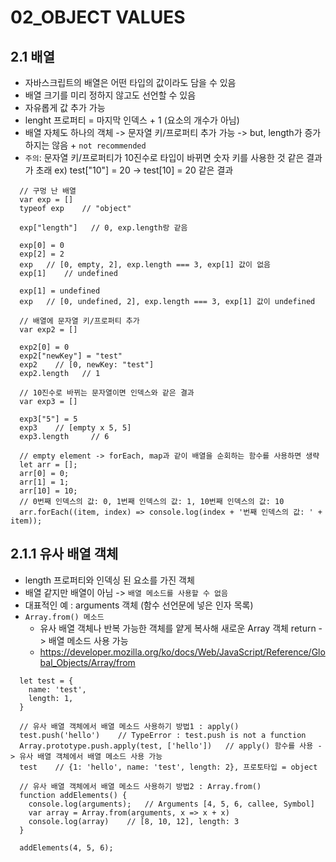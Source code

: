 # 02_OBJECT VALUES

## 2.1 배열

- 자바스크립트의 배열은 어떤 타입의 값이라도 담을 수 있음
- 배열 크기를 미리 정하지 않고도 선언할 수 있음
- 자유롭게 값 추가 가능
- lenght 프로퍼티 = 마지막 인덱스 + 1 (요소의 개수가 아님)
- 배열 자체도 하나의 객체 -> 문자열 키/프로퍼티 추가 가능 -> but, length가 증가하지는 않음 + `not recommended`
- `주의`: 문자열 키/프로퍼티가 10진수로 타입이 바뀌면 숫자 키를 사용한 것 같은 결과가 초래 ex) test["10"] = 20 -> test[10] = 20 같은 결과

```
  // 구멍 난 배열
  var exp = []
  typeof exp    // "object"

  exp["length"]   // 0, exp.length랑 같음

  exp[0] = 0
  exp[2] = 2
  exp   // [0, empty, 2], exp.length === 3, exp[1] 값이 없음
  exp[1]    // undefined

  exp[1] = undefined
  exp   // [0, undefined, 2], exp.length === 3, exp[1] 값이 undefined

```

```
  // 배열에 문자열 키/프로퍼티 추가
  var exp2 = []

  exp2[0] = 0
  exp2["newKey"] = "test"
  exp2    // [0, newKey: "test"]
  exp2.length   // 1

  // 10진수로 바뀌는 문자열이면 인덱스와 같은 결과
  var exp3 = []

  exp3["5"] = 5
  exp3    // [empty x 5, 5]
  exp3.length     // 6

  // empty element -> forEach, map과 같이 배열을 순회하는 함수를 사용하면 생략
  let arr = [];
  arr[0] = 0;
  arr[1] = 1;
  arr[10] = 10;
  // 0번째 인덱스의 값: 0, 1번째 인덱스의 값: 1, 10번째 인덱스의 값: 10
  arr.forEach((item, index) => console.log(index + '번째 인덱스의 값: ' + item));
```

## 2.1.1 유사 배열 객체

- length 프로퍼티와 인덱싱 된 요소를 가진 객체
- 배열 같지만 배열이 아님 -> `배열 메소드를 사용할 수 없음`
- 대표적인 예 : arguments 객체 (함수 선언문에 넣은 인자 목록)
- `Array.from() 메소드`
  - 유사 배열 객체나 반복 가능한 객체를 얕게 복사해 새로운 Array 객체 return -> 배열 메소드 사용 가능
  - https://developer.mozilla.org/ko/docs/Web/JavaScript/Reference/Global_Objects/Array/from

```
  let test = {
    name: 'test',
    length: 1,
  }

  // 유사 배열 객체에서 배열 메소드 사용하기 방법1 : apply()
  test.push('hello')    // TypeError : test.push is not a function
  Array.prototype.push.apply(test, ['hello'])   // apply() 함수를 사용 -> 유사 배열 객체에서 배열 메소드 사용 가능
  test    // {1: 'hello', name: 'test', length: 2}, 프로토타입 = object

  // 유사 배열 객체에서 배열 메소드 사용하기 방법2 : Array.from()
  function addElements() {
    console.log(arguments);   // Arguments [4, 5, 6, callee, Symbol]
    var array = Array.from(arguments, x => x + x)
    console.log(array)    // [8, 10, 12], length: 3
  }

  addElements(4, 5, 6);
```
